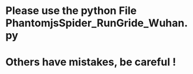 # Please use the python File PhantomjsSpider_RunGride_Wuhan.py
# Others have mistakes, be careful ! 
